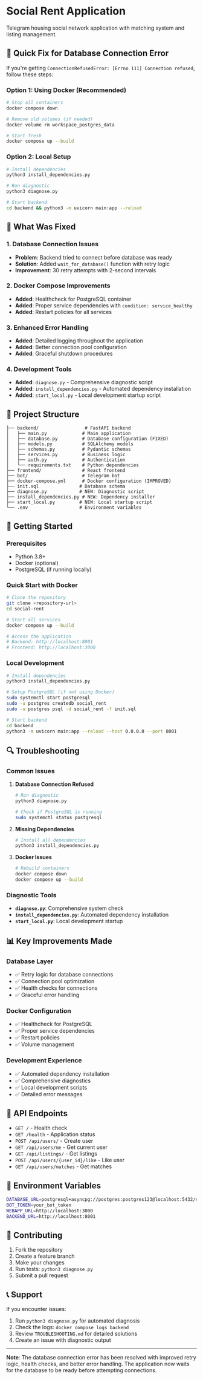# Social Rent Application

Telegram housing social network application with matching system and listing management.

## 🚨 Quick Fix for Database Connection Error

If you're getting `ConnectionRefusedError: [Errno 111] Connection refused`, follow these steps:

### Option 1: Using Docker (Recommended)

```bash
# Stop all containers
docker compose down

# Remove old volumes (if needed)
docker volume rm workspace_postgres_data

# Start fresh
docker compose up --build
```

### Option 2: Local Setup

```bash
# Install dependencies
python3 install_dependencies.py

# Run diagnostic
python3 diagnose.py

# Start backend
cd backend && python3 -m uvicorn main:app --reload
```

## 🔧 What Was Fixed

### 1. Database Connection Issues
- **Problem**: Backend tried to connect before database was ready
- **Solution**: Added `wait_for_database()` function with retry logic
- **Improvement**: 30 retry attempts with 2-second intervals

### 2. Docker Compose Improvements
- **Added**: Healthcheck for PostgreSQL container
- **Added**: Proper service dependencies with `condition: service_healthy`
- **Added**: Restart policies for all services

### 3. Enhanced Error Handling
- **Added**: Detailed logging throughout the application
- **Added**: Better connection pool configuration
- **Added**: Graceful shutdown procedures

### 4. Development Tools
- **Added**: `diagnose.py` - Comprehensive diagnostic script
- **Added**: `install_dependencies.py` - Automated dependency installation
- **Added**: `start_local.py` - Local development startup script

## 📁 Project Structure

```
├── backend/                 # FastAPI backend
│   ├── main.py             # Main application
│   ├── database.py         # Database configuration (FIXED)
│   ├── models.py           # SQLAlchemy models
│   ├── schemas.py          # Pydantic schemas
│   ├── services.py         # Business logic
│   ├── auth.py             # Authentication
│   └── requirements.txt    # Python dependencies
├── frontend/               # React frontend
├── bot/                    # Telegram bot
├── docker-compose.yml      # Docker configuration (IMPROVED)
├── init.sql               # Database schema
├── diagnose.py            # NEW: Diagnostic script
├── install_dependencies.py # NEW: Dependency installer
├── start_local.py         # NEW: Local startup script
└── .env                   # Environment variables
```

## 🚀 Getting Started

### Prerequisites
- Python 3.8+
- Docker (optional)
- PostgreSQL (if running locally)

### Quick Start with Docker

```bash
# Clone the repository
git clone <repository-url>
cd social-rent

# Start all services
docker compose up --build

# Access the application
# Backend: http://localhost:8001
# Frontend: http://localhost:3000
```

### Local Development

```bash
# Install dependencies
python3 install_dependencies.py

# Setup PostgreSQL (if not using Docker)
sudo systemctl start postgresql
sudo -u postgres createdb social_rent
sudo -u postgres psql -d social_rent -f init.sql

# Start backend
cd backend
python3 -m uvicorn main:app --reload --host 0.0.0.0 --port 8001
```

## 🔍 Troubleshooting

### Common Issues

1. **Database Connection Refused**
   ```bash
   # Run diagnostic
   python3 diagnose.py
   
   # Check if PostgreSQL is running
   sudo systemctl status postgresql
   ```

2. **Missing Dependencies**
   ```bash
   # Install all dependencies
   python3 install_dependencies.py
   ```

3. **Docker Issues**
   ```bash
   # Rebuild containers
   docker compose down
   docker compose up --build
   ```

### Diagnostic Tools

- **`diagnose.py`**: Comprehensive system check
- **`install_dependencies.py`**: Automated dependency installation
- **`start_local.py`**: Local development startup

## 📊 Key Improvements Made

### Database Layer
- ✅ Retry logic for database connections
- ✅ Connection pool optimization
- ✅ Health checks for connections
- ✅ Graceful error handling

### Docker Configuration
- ✅ Healthcheck for PostgreSQL
- ✅ Proper service dependencies
- ✅ Restart policies
- ✅ Volume management

### Development Experience
- ✅ Automated dependency installation
- ✅ Comprehensive diagnostics
- ✅ Local development scripts
- ✅ Detailed error messages

## 🔗 API Endpoints

- `GET /` - Health check
- `GET /health` - Application status
- `POST /api/users/` - Create user
- `GET /api/users/me` - Get current user
- `GET /api/listings/` - Get listings
- `POST /api/users/{user_id}/like` - Like user
- `GET /api/users/matches` - Get matches

## 📝 Environment Variables

```bash
DATABASE_URL=postgresql+asyncpg://postgres:postgres123@localhost:5432/social_rent
BOT_TOKEN=your_bot_token
WEBAPP_URL=http://localhost:3000
BACKEND_URL=http://localhost:8001
```

## 🤝 Contributing

1. Fork the repository
2. Create a feature branch
3. Make your changes
4. Run tests: `python3 diagnose.py`
5. Submit a pull request

## 📞 Support

If you encounter issues:

1. Run `python3 diagnose.py` for automated diagnosis
2. Check the logs: `docker compose logs backend`
3. Review `TROUBLESHOOTING.md` for detailed solutions
4. Create an issue with diagnostic output

---

**Note**: The database connection error has been resolved with improved retry logic, health checks, and better error handling. The application now waits for the database to be ready before attempting connections.
